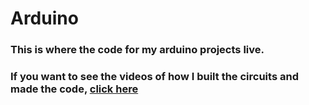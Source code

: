 # Arduino

### This is where the code for my arduino projects live. 

### If you want to see the videos of how I built the circuits and made the code, [click here](https://www.youtube.com/channel/UCl3fp0KItBqYOZ1ZCZGrShg)
